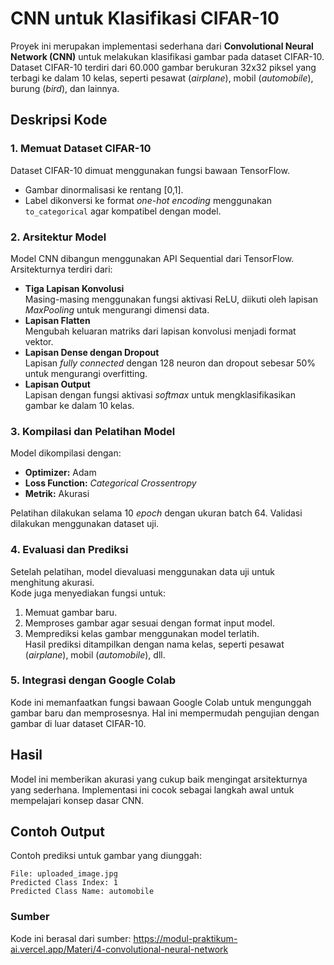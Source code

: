 # CNN untuk Klasifikasi CIFAR-10  

Proyek ini merupakan implementasi sederhana dari **Convolutional Neural Network (CNN)** untuk melakukan klasifikasi gambar pada dataset CIFAR-10. Dataset CIFAR-10 terdiri dari 60.000 gambar berukuran 32x32 piksel yang terbagi ke dalam 10 kelas, seperti pesawat (*airplane*), mobil (*automobile*), burung (*bird*), dan lainnya.

## Deskripsi Kode  

### 1. Memuat Dataset CIFAR-10  
Dataset CIFAR-10 dimuat menggunakan fungsi bawaan TensorFlow.  
- Gambar dinormalisasi ke rentang [0,1].  
- Label dikonversi ke format *one-hot encoding* menggunakan `to_categorical` agar kompatibel dengan model.  

### 2. Arsitektur Model  
Model CNN dibangun menggunakan API Sequential dari TensorFlow. Arsitekturnya terdiri dari:  
- **Tiga Lapisan Konvolusi**  
  Masing-masing menggunakan fungsi aktivasi ReLU, diikuti oleh lapisan *MaxPooling* untuk mengurangi dimensi data.  
- **Lapisan Flatten**  
  Mengubah keluaran matriks dari lapisan konvolusi menjadi format vektor.  
- **Lapisan Dense dengan Dropout**  
  Lapisan *fully connected* dengan 128 neuron dan dropout sebesar 50% untuk mengurangi overfitting.  
- **Lapisan Output**  
  Lapisan dengan fungsi aktivasi *softmax* untuk mengklasifikasikan gambar ke dalam 10 kelas.  

### 3. Kompilasi dan Pelatihan Model  
Model dikompilasi dengan:  
- **Optimizer:** Adam  
- **Loss Function:** *Categorical Crossentropy*  
- **Metrik:** Akurasi  

Pelatihan dilakukan selama 10 *epoch* dengan ukuran batch 64. Validasi dilakukan menggunakan dataset uji.

### 4. Evaluasi dan Prediksi  
Setelah pelatihan, model dievaluasi menggunakan data uji untuk menghitung akurasi.  
Kode juga menyediakan fungsi untuk:  
1. Memuat gambar baru.  
2. Memproses gambar agar sesuai dengan format input model.  
3. Memprediksi kelas gambar menggunakan model terlatih.  
Hasil prediksi ditampilkan dengan nama kelas, seperti pesawat (*airplane*), mobil (*automobile*), dll.

### 5. Integrasi dengan Google Colab  
Kode ini memanfaatkan fungsi bawaan Google Colab untuk mengunggah gambar baru dan memprosesnya. Hal ini mempermudah pengujian dengan gambar di luar dataset CIFAR-10.

## Hasil  
Model ini memberikan akurasi yang cukup baik mengingat arsitekturnya yang sederhana. Implementasi ini cocok sebagai langkah awal untuk mempelajari konsep dasar CNN.

## Contoh Output  
Contoh prediksi untuk gambar yang diunggah:  

```text
File: uploaded_image.jpg  
Predicted Class Index: 1  
Predicted Class Name: automobile
```

### Sumber
Kode ini berasal dari sumber: https://modul-praktikum-ai.vercel.app/Materi/4-convolutional-neural-network
